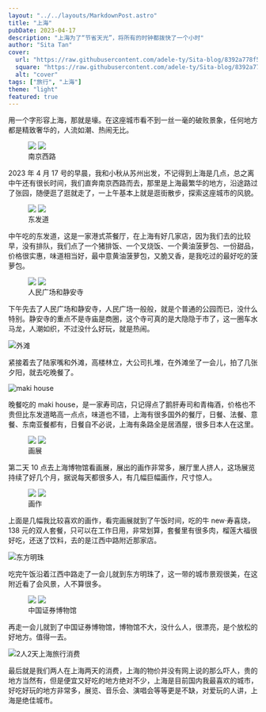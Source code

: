 ```yaml
---
layout: "../../layouts/MarkdownPost.astro"
title: "上海"
pubDate: 2023-04-17
description: "上海为了“节省天光”，将所有的时钟都拨快了一个小时"
author: "Sita Tan"
cover:
  url: "https://raw.githubusercontent.com/adele-ty/Sita-blog/8392a778f5436d7d647973d6cab1cb1fd8c60f26/public/Sony-a6000/IMG_1044.JPG"
  square: "https://raw.githubusercontent.com/adele-ty/Sita-blog/8392a778f5436d7d647973d6cab1cb1fd8c60f26/public/Sony-a6000/IMG_1044.JPG"
  alt: "cover"
tags: ["旅行", "上海"]
theme: "light"
featured: true
---
```


用一个字形容上海，那就是壕。在这座城市看不到一丝一毫的破败景象，任何地方都是精致奢华的，人流如潮、热闹无比。

<figure class="image image-fullbleed body-copy-wide nr-scroll-animation nr-scroll-animation--on image-small column">
  <img class="component-content image-sharesheet column-item" src="https://github.com/adele-ty/Sita-blog/blob/main/public/Hangzhou/IMG_1144.JPG?raw=true" />
  <img class="component-content image-sharesheet column-item" src="https://github.com/adele-ty/Sita-blog/blob/main/public/Hangzhou/IMG_1145.JPG?raw=true" />
  <div class="image-description image-caption">南京西路</div>
</figure>

2023 年 4 月 17 号的早晨，我和小秋从苏州出发，不记得到上海是几点，总之离中午还有很长时间，我们直奔南京西路而去，那里是上海最繁华的地方，沿途路过了张园，随便逛了逛就走了，一上午基本上就是逛街散步，探索这座城市的风貌。

<figure class="image image-fullbleed body-copy-wide nr-scroll-animation nr-scroll-animation--on image-small column">
  <img class="component-content image-sharesheet column-item" src="https://github.com/adele-ty/Sita-blog/blob/main/public/Hangzhou/IMG_1144.JPG?raw=true" />
  <img class="component-content image-sharesheet column-item" src="https://github.com/adele-ty/Sita-blog/blob/main/public/Hangzhou/IMG_1145.JPG?raw=true" />
  <div class="image-description image-caption">东发道</div>
</figure>

中午吃的东发道，这是一家港式茶餐厅，在上海有好几家店，因为我们去的比较早，没有排队，我们点了一个猪排饭、一个叉烧饭、一个黄油菠萝包、一份甜品，价格很实惠，味道相当好，最中意黄油菠萝包，又脆又香，是我吃过的最好吃的菠萝包。

<figure class="image image-fullbleed body-copy-wide nr-scroll-animation nr-scroll-animation--on image-small column">
  <img class="component-content image-sharesheet column-item" src="https://github.com/adele-ty/Sita-blog/blob/main/public/Hangzhou/IMG_1144.JPG?raw=true" />
  <img class="component-content image-sharesheet column-item" src="https://github.com/adele-ty/Sita-blog/blob/main/public/Hangzhou/IMG_1145.JPG?raw=true" />
  <div class="image-description image-caption">人民广场和静安寺</div>
</figure>

下午先去了人民广场和静安寺，人民广场一般般，就是个普通的公园而已，没什么特别。静安寺的重点不是寺庙是商圈，这个寺可真的是大隐隐于市了，这一圈车水马龙，人潮如织，不过没什么好玩，就是热闹。

![外滩](https://raw.githubusercontent.com/adele-ty/Sita-blog/main/public/Sony-a6000/sony-a6000-review-sample-15.webp)

紧接着去了陆家嘴和外滩，高楼林立，大公司扎堆，在外滩坐了一会儿，拍了几张夕阳，就去吃晚餐了。

![maki house](https://raw.githubusercontent.com/adele-ty/Sita-blog/main/public/Sony-a6000/sony-a6000-review-sample-15.webp)

晚餐吃的 maki house，是一家寿司店，只记得点了鹅肝寿司和青梅酒，价格也不贵但比东发道略高一点点，味道也不错，上海有很多国外的餐厅，日餐、法餐、意餐、东南亚餐都有，日餐自不必说，上海有条路全是居酒屋，很多日本人在这里。

<figure class="image image-fullbleed body-copy-wide nr-scroll-animation nr-scroll-animation--on image-small column">
  <img class="component-content image-sharesheet column-item" src="https://github.com/adele-ty/Sita-blog/blob/main/public/Hangzhou/IMG_1144.JPG?raw=true" />
  <img class="component-content image-sharesheet column-item" src="https://github.com/adele-ty/Sita-blog/blob/main/public/Hangzhou/IMG_1145.JPG?raw=true" />
  <div class="image-description image-caption">画展</div>
</figure>

第二天 10 点去上海博物馆看画展，展出的画作非常多，展厅里人挤人，这场展览持续了好几个月，据说每天都很多人，有几幅巨幅画作，尺寸惊人。

<figure class="image image-fullbleed body-copy-wide nr-scroll-animation nr-scroll-animation--on image-small column">
  <img class="component-content image-sharesheet column-item" src="https://github.com/adele-ty/Sita-blog/blob/main/public/Hangzhou/IMG_1144.JPG?raw=true" />
  <img class="component-content image-sharesheet column-item" src="https://github.com/adele-ty/Sita-blog/blob/main/public/Hangzhou/IMG_1145.JPG?raw=true" />
  <div class="image-description image-caption">画作</div>
</figure>

上面是几幅我比较喜欢的画作，看完画展就到了午饭时间，吃的牛 new·寿喜烧，138 元的双人套餐，只可以在工作日用，非常划算，套餐里有很多肉，榴莲大福很好吃，还送了饮料，去的是江西中路附近那家店。

![东方明珠](https://raw.githubusercontent.com/adele-ty/Sita-blog/main/public/Sony-a6000/sony-a6000-review-sample-15.webp)

吃完午饭沿着江西中路走了一会儿就到东方明珠了，这一带的城市景观很美，在这附近看了会风景，人不算很多。

<figure class="image image-fullbleed body-copy-wide nr-scroll-animation nr-scroll-animation--on image-small column">
  <img class="component-content image-sharesheet column-item" src="https://github.com/adele-ty/Sita-blog/blob/main/public/Hangzhou/IMG_1144.JPG?raw=true" />
  <img class="component-content image-sharesheet column-item" src="https://github.com/adele-ty/Sita-blog/blob/main/public/Hangzhou/IMG_1145.JPG?raw=true" />
  <div class="image-description image-caption">中国证券博物馆</div>
</figure>

再走一会儿就到了中国证券博物馆，博物馆不大，没什么人，很漂亮，是个放松的好地方。值得一去。

![2人2天上海旅行消费](https://raw.githubusercontent.com/adele-ty/Sita-blog/main/public/Sony-a6000/sony-a6000-review-sample-15.webp)

最后就是我们两人在上海两天的消费，上海的物价并没有网上说的那么吓人，贵的地方当然有，但是便宜又好吃的地方绝对不少，上海是目前国内我最喜欢的城市，好吃好玩的地方非常多，展览、音乐会、演唱会等等更是不缺，对爱玩的人讲，上海是绝佳城市。
